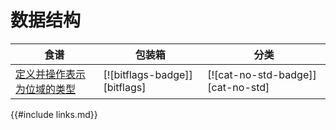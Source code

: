 
# 数据结构

| 食谱 | 包装箱 | 分类 |
| --- | --- | --- |
| [定义并操作表示为位域的类型][ex-bitflags] | [![bitflags-badge]][bitflags] | [![cat-no-std-badge]][cat-no-std] |

[ex-bitflags]: data_structures/bitfield.html#define-and-operate-on-a-type-represented-as-a-bitfield

{{#include links.md}}
